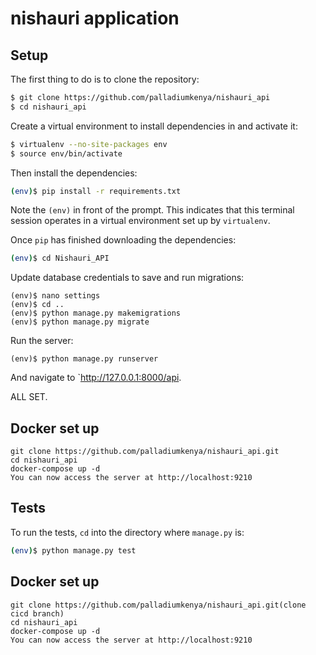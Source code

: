 # nishauri application

## Setup

The first thing to do is to clone the repository:

```sh
$ git clone https://github.com/palladiumkenya/nishauri_api
$ cd nishauri_api
```

Create a virtual environment to install dependencies in and activate it:

```sh
$ virtualenv --no-site-packages env
$ source env/bin/activate
```

Then install the dependencies:

```sh
(env)$ pip install -r requirements.txt
```
Note the `(env)` in front of the prompt. This indicates that this terminal
session operates in a virtual environment set up by `virtualenv`.

Once `pip` has finished downloading the dependencies:
```sh
(env)$ cd Nishauri_API
```

Update database credentials to save and run migrations:
```
(env)$ nano settings
(env)$ cd ..
(env)$ python manage.py makemigrations
(env)$ python manage.py migrate
```

Run the server:
```
(env)$ python manage.py runserver
```
And navigate to `http://127.0.0.1:8000/api.

ALL SET.

## Docker set up
    git clone https://github.com/palladiumkenya/nishauri_api.git
    cd nishauri_api
    docker-compose up -d
    You can now access the server at http://localhost:9210

## Tests

To run the tests, `cd` into the directory where `manage.py` is:
```sh
(env)$ python manage.py test
```

## Docker set up
    git clone https://github.com/palladiumkenya/nishauri_api.git(clone cicd branch)
    cd nishauri_api
    docker-compose up -d
    You can now access the server at http://localhost:9210
